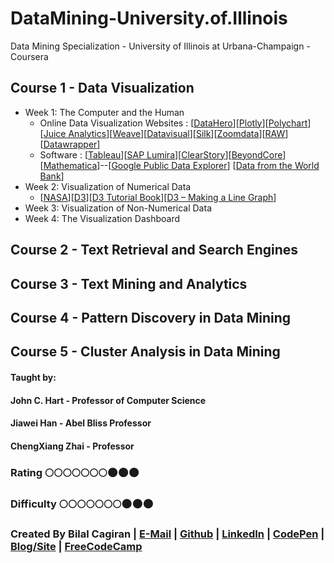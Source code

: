 # DataMining-University.of.Illinois
Data Mining Specialization - University of Illinois at Urbana-Champaign - Coursera

## Course 1 - Data Visualization
* Week 1: The Computer and the Human 
  * Online Data Visualization Websites : [[DataHero](https://datahero.com/)][[Plotly](https://plot.ly/)][[Polychart](https://github.com/Polychart)][[Juice Analytics](http://www.juiceanalytics.com/)][[Weave](http://www.iweave.org/)][[Datavisual](http://datavisu.al/)][[Silk](https://www.silk.co/)][[Zoomdata](https://www.zoomdata.com/)][[RAW](http://rawgraphs.io/)][[Datawrapper](https://www.datawrapper.de/)]
  * Software : [[Tableau](https://www.tableau.com/)][[SAP Lumira](https://www.sapstore.com/getlumira)][[ClearStory](http://www.clearstorydata.com/)][[BeyondCore](https://www.beyondcore.com)][[Mathematica](http://www.wolfram.com/mathematica/)]--[[Google Public Data Explorer](http://www.google.com/publicdata/directory)] [[Data from the World Bank](http://data.worldbank.org/)]
* Week 2: Visualization of Numerical Data
  * [[NASA](https://data.giss.nasa.gov/gistemp/)][[D3](https://d3js.org/)][[D3 Tutorial Book](https://www.dashingd3js.com/table-of-contents)][[D3 – Making a Line Graph](https://code.tutsplus.com/tutorials/building-a-multi-line-chart-using-d3js--cms-22935)]
* Week 3: Visualization of Non-Numerical Data
* Week 4: The Visualization Dashboard

## Course 2 - Text Retrieval and Search Engines

## Course 3 - Text Mining and Analytics

## Course 4 - Pattern Discovery in Data Mining

## Course 5 - Cluster Analysis in Data Mining

#### Taught by:
#### John C. Hart - Professor of Computer Science
#### Jiawei Han - Abel Bliss Professor
#### ChengXiang Zhai - Professor

### Rating :full_moon::full_moon::full_moon::full_moon::full_moon::full_moon::full_moon::new_moon::new_moon::new_moon:
### Difficulty :full_moon::full_moon::full_moon::full_moon::full_moon::full_moon::full_moon::new_moon::new_moon::new_moon:

### Created By Bilal Cagiran | [E-Mail](mailto:bcagiran@hotmail.com) | [Github](https://github.com/extwiii/) | [LinkedIn](https://linkedin.com/in/bilalcagiran) | [CodePen](http://codepen.io/extwiii/) | [Blog/Site](http://bilalcagiran.com) | [FreeCodeCamp](https://www.freecodecamp.com/extwiii) 
